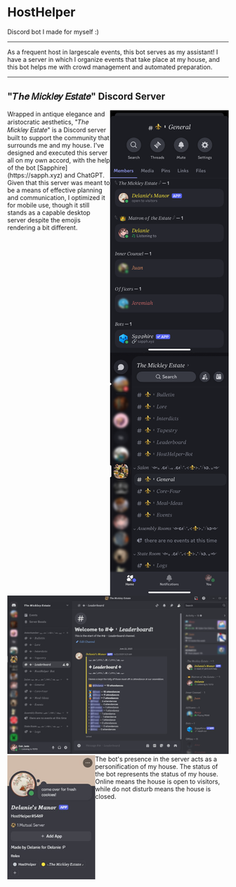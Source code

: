 # HostHelper
Discord bot I made for myself :)

---
As a frequent host in largescale events, this bot serves as my assistant! I have a server in which I organize events that take place at my house, and this bot helps me with crowd management and automated preparation.

---
## "𝑇ℎ𝑒 𝑀𝑖𝑐𝑘𝑙𝑒𝑦 𝐸𝑠𝑡𝑎𝑡𝑒" Discord Server

<img src=MobileMembers.png alt=Discord Server Screenshot width=270 align=right>
<img src=MobileMain.png alt=Discord Server Screenshot width=270 align=right>
Wrapped in antique elegance and aristocratic aesthetics, "𝑇ℎ𝑒 𝑀𝑖𝑐𝑘𝑙𝑒𝑦 𝐸𝑠𝑡𝑎𝑡𝑒" is a Discord server built to support the community that surrounds me and my house. I've designed and executed this server all on my own accord, with the help of the bot [Sapphire](https://sapph.xyz) and ChatGPT. Given that this server was meant to be a means of effective planning and communication, I optimized it for mobile use, though it still stands as a capable desktop server despite the emojis rendering a bit different. 

<img src=Leaderboard.png alt=Discord Server Screenshot width=1050>

<img src=Profile.jpg alt=Discord Server Screenshot width=200 align=left>
The bot's presence in the server acts as a personification of my house. The status of the bot represents the status of my house. Online means the house is open to visitors, while do not disturb means the house is closed. 
